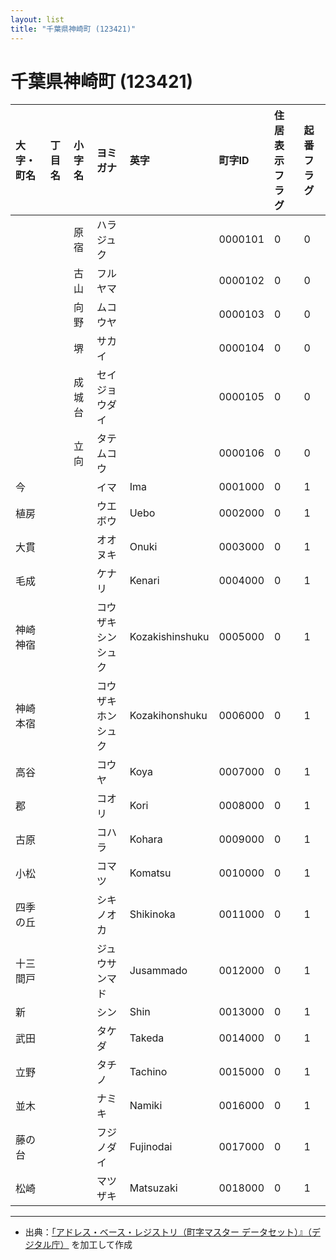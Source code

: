 ```yaml
---
layout: list
title: "千葉県神崎町 (123421)"
---
```


# 千葉県神崎町 (123421)

| 大字・町名 | 丁目名 | 小字名 | ヨミガナ | 英字 | 町字ID | 住居表示フラグ | 起番フラグ |
|:---|:---|:---|:---|:---|:---|:---|:---|
|  |  | 原宿 | ハラジュク |  | 0000101 | 0 | 0 |
|  |  | 古山 | フルヤマ |  | 0000102 | 0 | 0 |
|  |  | 向野 | ムコウヤ |  | 0000103 | 0 | 0 |
|  |  | 堺 | サカイ |  | 0000104 | 0 | 0 |
|  |  | 成城台 | セイジョウダイ |  | 0000105 | 0 | 0 |
|  |  | 立向 | タテムコウ |  | 0000106 | 0 | 0 |
| 今 |  |  | イマ | Ima | 0001000 | 0 | 1 |
| 植房 |  |  | ウエボウ | Uebo | 0002000 | 0 | 1 |
| 大貫 |  |  | オオヌキ | Onuki | 0003000 | 0 | 1 |
| 毛成 |  |  | ケナリ | Kenari | 0004000 | 0 | 1 |
| 神崎神宿 |  |  | コウザキシンシュク | Kozakishinshuku | 0005000 | 0 | 1 |
| 神崎本宿 |  |  | コウザキホンシュク | Kozakihonshuku | 0006000 | 0 | 1 |
| 高谷 |  |  | コウヤ | Koya | 0007000 | 0 | 1 |
| 郡 |  |  | コオリ | Kori | 0008000 | 0 | 1 |
| 古原 |  |  | コハラ | Kohara | 0009000 | 0 | 1 |
| 小松 |  |  | コマツ | Komatsu | 0010000 | 0 | 1 |
| 四季の丘 |  |  | シキノオカ | Shikinoka | 0011000 | 0 | 1 |
| 十三間戸 |  |  | ジュウサンマド | Jusammado | 0012000 | 0 | 1 |
| 新 |  |  | シン | Shin | 0013000 | 0 | 1 |
| 武田 |  |  | タケダ | Takeda | 0014000 | 0 | 1 |
| 立野 |  |  | タチノ | Tachino | 0015000 | 0 | 1 |
| 並木 |  |  | ナミキ | Namiki | 0016000 | 0 | 1 |
| 藤の台 |  |  | フジノダイ | Fujinodai | 0017000 | 0 | 1 |
| 松崎 |  |  | マツザキ | Matsuzaki | 0018000 | 0 | 1 |

---

- 出典：[「アドレス・ベース・レジストリ（町字マスター データセット）』（デジタル庁）](https://www.digital.go.jp/policies/base_registry_address/) を加工して作成